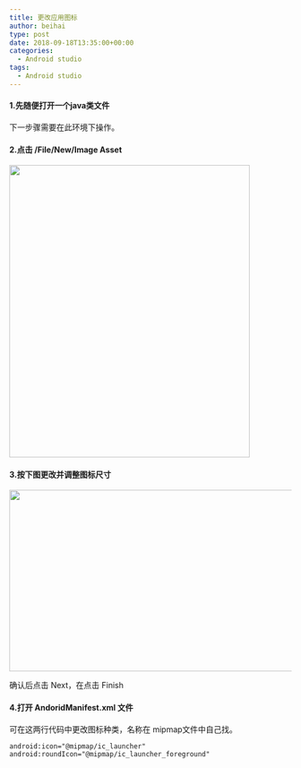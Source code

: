 ```yaml
---
title: 更改应用图标
author: beihai
type: post
date: 2018-09-18T13:35:00+00:00
categories:
  - Android studio
tags:
  - Android studio
---
```

#### 1.先随便打开一个java类文件

<!--more-->


  
下一步骤需要在此环境下操作。

#### 2.点击 /File/New/Image Asset

<img class="alignnone wp-image-208" src="http://120.78.201.42/wp-content/uploads/2018/09/更改应用图标1.jpg" alt="" width="429" height="522" />

#### 3.按下图更改并调整图标尺寸

<img class="alignnone wp-image-209" src="http://120.78.201.42/wp-content/uploads/2018/09/更改应用图标2.jpg" alt="" width="546" height="324" />
  
确认后点击 Next，在点击 Finish

#### 4.打开 AndoridManifest.xml 文件

可在这两行代码中更改图标种类，名称在 mipmap文件中自己找。

<pre class="pure-highlightjs"><code class="java">android:icon="@mipmap/ic_launcher"
android:roundIcon="@mipmap/ic_launcher_foreground"</code></pre>

&nbsp;
  
&nbsp;